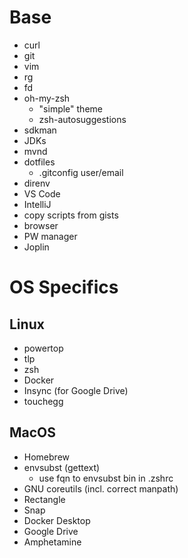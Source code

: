 # Base
* curl
* git
* vim
* rg
* fd
* oh-my-zsh
  * "simple" theme
  * zsh-autosuggestions
* sdkman
* JDKs
* mvnd
* dotfiles
  * .gitconfig user/email 
* direnv
* VS Code
* IntelliJ
* copy scripts from gists
* browser
* PW manager
* Joplin

# OS Specifics
## Linux
* powertop
* tlp
* zsh
* Docker
* Insync (for Google Drive)
* touchegg
## MacOS
* Homebrew
* envsubst (gettext)
  * use fqn to envsubst bin in .zshrc
* GNU coreutils (incl. correct manpath)
* Rectangle
* Snap
* Docker Desktop
* Google Drive
* Amphetamine
